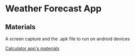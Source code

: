 # Weather Forecast App

## Materials

A screen capture and the .apk file to run on android devices

[Calculator app's materials](https://drive.google.com/drive/folders/1NKtChW50-bqDfhp5YnM7YgbAtMvKZbhi?usp=sharing)

